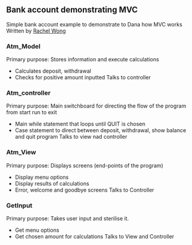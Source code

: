 ## Bank account demonstrating MVC
Simple bank account example to demonstrate to Dana how MVC works 
Written by [Rachel Wong](https://github.com/rachelwong)

### Atm_Model
Primary purpose: Stores information and execute calculations
* Calculates deposit, withdrawal 
* Checks for positive amount inputted
Talks to controller  

### Atm_controller
Primary purpose: Main switchboard for directing the flow of the program from start run to exit
* Main while statement that loops until QUIT is chosen
* Case statement to direct between deposit, withdrawal, show balance and quit program
Talks to view nad controller

### Atm_View
Primary purpose: Displays screens (end-points of the program)
* Display menu options
* Display results of calculations
* Error, welcome and goodbye screens
Talks to Controller

### GetInput
Primary purpose: Takes user input and sterilise it. 
* Get menu options
* Get chosen amount for calculations
Talks to View and Controller
